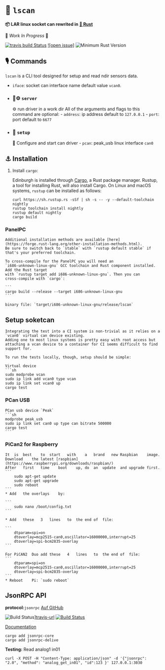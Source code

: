 #  🧰 `lscan`

 **📦  LAR linux socket can rewrited in [🦀 **Rust**](https://github.com/lar-rs/lscan)**

🚧 _Work In Progress_ 🚧

[![travis build Status](https://travis-ci.com/lar-rs/lscan.svg?branch=master)](https://travis-ci.com/lar-rs/lscan)
[![open issue]][issue]
![Minimum Rust Version][min-rust-badge]


## 🎙️ Commands

`lscan` is a CLI tool designed for setup and read ndir sensors data.
  - `iface`: socket can interface name default value `vcan0`.

  - ### 🦀⚙️ `server`
    ⚙️ run driver in a work dir
    All of the arguments and flags to this command are optional:
        - `address`: ip address default to `127.0.0.1`
        - `port`:  port default to `6677`

  - ### 🔧 `setup`
    🔩 Configure and start can driver
        - `pcan`: peak_usb linux interface `can0`


## ⚓ Installation

1. Install `cargo`:

    Edinburgh is installed through [Cargo](https://github.com/rust-lang/cargo#compiling-from-source), a Rust package manager. Rustup, a tool for installing Rust, will also install Cargo. On Linux and macOS systems, `rustup` can be installed as follows:

    ```
    curl https://sh.rustup.rs -sSf | sh -s -- -y --default-toolchain nightly
    rustup toolchain install nightly
    rustup default nightly
    cargo build

    ```
### PanelPC 
    Additional installation methods are available [here](https://forge.rust-lang.org/other-installation-methods.html).
    Be sure to switch back to `stable` with `rustup default stable` if that's your preferred toolchain.

    To cross-compile for the PanelPC you will need an
    `i686-unknown-linux-gnu` GCC toolchain and Rust component installed. Add the Rust target
    with `rustup target add i686-unknown-linux-gnu`. Then you can
    cross-compile with `cargo`:

    ```
    cargo build --release --target i686-unknown-linux-gnu
    ```

    binary file: `target/i686-unknown-linux-gnu/release/lscan`


## Setup soketcan

    Integrating the test into a CI system is non-trivial as it relies on a `vcan0` virtual can device existing.
    Adding one to most linux systems is pretty easy with root access but attaching a vcan device to a container for CI seems difficult to find support for.

    To run the tests locally, though, setup should be simple:

    Virtual device
    ```sh
    sudo modprobe vcan
    sudo ip link add vcan0 type vcan
    sudo ip link set vcan0 up
    cargo test

### PCan USB

    PCan usb device `Peak`
    ```sh
    modprobe peak_usb 
    sudo ip link set can0 up type can bitrate 500000
    cargo test
    ``` 

### PiCan2 for Raspberry

    It	is	best	to	start	with	a	brand	new	Raspbian	image.	Download	the	latest [raspbian](https://www.raspberrypi.org/downloads/raspbian/)
    After	first	time	boot	up,	do	an	update	and	upgrade	first.
    ```
        sudo apt-get update
        sudo apt-get upgrade
        sudo reboot
    ```
    * Add	the	overlays	by:

    ```
        sudo nano /boot/config.txt
    ```
    
    * Add	these	3	lines	to	the	end	of	file:

    ``` 
        dtparam=spi=on
        dtoverlay=mcp2515-can0,oscillator=16000000,interrupt=25
        dtoverlay=spi-bcm2835-overlay
    ```

    For	PiCAN2	Duo	add	these	4	lines	to	the	end	of	file:
    ```
        dtparam=spi=on
        dtoverlay=mcp2515-can0,oscillator=16000000,interrupt=25
        dtoverlay=spi-bcm2835-overlay
    ```
    * Reboot	Pi: `sudo reboot`


## JsonRPC API

**protocol:**`jsonrpc`
[Auf GitHub](https://github.com/paritytech/jsonrpc/)

![Build Status][travis-image]][travis-url]
[![Build Status][appveyor-image]][appveyor-url]

[Documentation](http://paritytech.github.io/jsonrpc/)

[travis-image]: https://travis-ci.org/paritytech/jsonrpc.svg?branch=master
[travis-url]: https://travis-ci.org/paritytech/jsonrpc
[appveyor-image]: https://ci.appveyor.com/api/projects/status/github/paritytech/jsonrpc?svg=true
[appveyor-url]: https://ci.appveyor.com/project/paritytech/jsonrpc/branch/master

```shell
cargo add jsonrpc-core
cargo add jsonrpc-delive
```

**Testing:**
Read analog1 in01
```
curl -X POST -H "Content-Type: application/json" -d '{"jsonrpc": "2.0", "method": "analog_get_in01", "id":123 }' 127.0.0.1:3030
```




<!-- Badges -->
[irc]:          https://webirc.hackint.org/#irc://irc.hackint.org/#lar
[issue]: https://img.shields.io/github/issues/lar-rs/lscan?style=flat-square
[min-rust-badge]: https://img.shields.io/badge/rustc-1.38+-blue.svg
